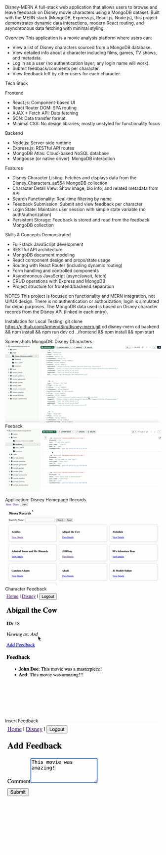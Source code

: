 Disney-MERN
A full-stack web application that allows users to browse and leave feedback on Disney movie characters using a MongoDB dataset. Built with the MERN stack (MongoDB, Express.js, React.js, Node.js), this project demonstrates dynamic data interactions, modern React routing, and asynchronous data fetching with minimal styling.

Overview
This application is a movie analysis platform where users can:
- View a list of Disney characters sourced from a MongoDB database.
- View detailed info about a character including films, games, TV shows, and metadata.
- Log in as a user (no authentication layer; any login name will work).
- Submit feedback/comments per character.
- View feedback left by other users for each character.



Tech Stack

Frontend
- React.js: Component-based UI
- React Router DOM: SPA routing
- AJAX + Fetch API: Data fetching
- SON: Data transfer format
- Minimal CSS: No design libraries; mostly unstyled for functionality focus

Backend
- Node.js: Server-side runtime
- Express.js: RESTful API routes
- MongoDB Atlas: Cloud-based NoSQL database
- Mongoose (or native driver): MongoDB interaction



Features
- Disney Character Listing: Fetches and displays data from the Disney_Characters_as554 MongoDB collection
- Character Detail View: Show image, bio info, and related metadata from API
- Search Functionality: Real-time filtering by name
- Feedback Submission: Submit and view feedback per character
- Login State: Maintains user session with simple state variable (no auth/authorization)
- Persistent Storage: Feedback is stored and read from the feedback MongoDB collection



Skills & Concepts Demonstrated
- Full-stack JavaScript development
- RESTful API architecture
- MongoDB document modeling
- React component design and props/state usage
- Routing with React Router (including dynamic routing)
- Form handling and controlled components
- Asynchronous JavaScript (async/await, fetch)
- CRUD operations with Express and MongoDB
- Project structure for frontend/backend separation

NOTES
This project is focused on functionality and MERN integration, not UI/UX design.
There is no authentication or authorization; login is simulated for demo purposes.
The MongoDB data used is based on Disney character records from the Disney API (linked in each entry).

Installation for Local Testing:
git clone https://github.com/ArmendSin/disney-mern.git
cd disney-mern
cd backend && npm install && npm run dev
cd ../frontend && npm install && npm start

Screenshots
MongoDB:
Disney Characters
![Disney Characters](images/Disney-Characters-MongoDB.png)
Feeback
![Feedback](images/Feedback-MongoDB.png)

Application:
Disney Homepage Records
![Disney Records](images/Disney_Records.png)
Character Feedback
![Feedback](images/Feedback.png)
Insert Feedback
![Insert Feedback](images/Insert-Feedback.png)
